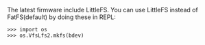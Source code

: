 The latest firmware include LittleFS. You can use LittleFS instead of FatFS(default) by doing these in REPL:

```
>>> import os
>>> os.VfsLfs2.mkfs(bdev)

```
